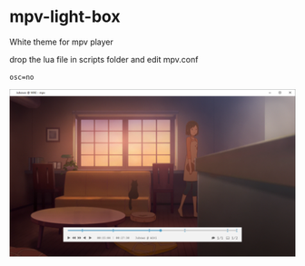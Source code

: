 # mpv-light-box
White theme for mpv player

drop the lua file in scripts folder and edit mpv.conf

```
osc=no
```

![IMG](https://github.com/maoiscat/mpv-light-box/blob/main/preview.png)
